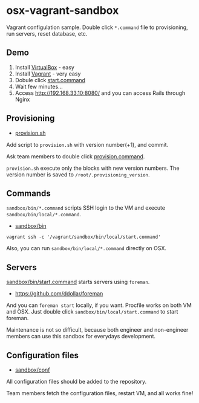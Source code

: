 osx-vagrant-sandbox
===================

Vagrant configulation sample. Double click `*.command` file to provisioning, run servers, reset database, etc.

## Demo

 1. Install [VirtualBox](https://www.virtualbox.org/) - easy
 2. Install [Vagrant](http://www.vagrantup.com/) - very easy
 3. Dobule click [start.command](sandbox/bin/start.command)
 4. Wait few minutes...
 5. Access http://192.168.33.10:8080/ and you can access Rails through Nginx


## Provisioning

- [provision.sh](sandbox/vm/provision.sh)

Add script to `provision.sh` with version number(+1), and commit.

Ask team members to double click [provision.command](sandbox/bin/provision.command).

`provision.sh` execute only the blocks with new version numbers. The version number is saved to `/root/.provisioning_version`.


## Commands

`sandbox/bin/*.command` scripts SSH login to the VM and execute `sandbox/bin/local/*.command`.

- [sandbox/bin](sandbox/bin)

```
vagrant ssh -c '/vagrant/sandbox/bin/local/start.command'
```

Also, you can run `sandbox/bin/local/*.command` directly on OSX.


## Servers

[sandbox/bin/start.command](sandbox/bin/start.command) starts servers using `foreman`.

- https://github.com/ddollar/foreman

And you can `foreman start` locally, if you want. Procfile works on both VM and OSX. Just double click `sandbox/bin/local/start.command` to start foreman.

Maintenance is not so difficult, because both engineer and non-engineer members can use this sandbox for everydays development.


## Configuration files

- [sandbox/conf](sandbox/conf)

All configuration files should be added to the repository.

Team members fetch the configuration files, restart VM, and all works fine!
